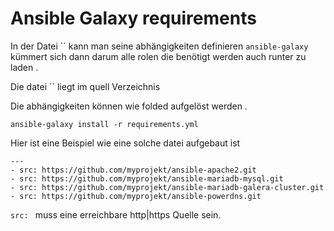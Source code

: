 # Ansible Galaxy requirements

In der Datei `` kann man seine abhängigkeiten definieren `ansible-galaxy` kümmert sich dann darum alle rolen die benötigt werden auch runter zu laden . 

Die datei `` liegt im quell Verzeichnis 

Die abhängigkeiten können wie folded aufgelöst werden .
```
ansible-galaxy install -r requirements.yml
```

Hier ist eine Beispiel wie eine solche datei aufgebaut ist 
```
---
- src: https://github.com/myprojekt/ansible-apache2.git
- src: https://github.com/myprojekt/ansible-mariadb-mysql.git
- src: https://github.com/myprojekt/ansible-mariadb-galera-cluster.git
- src: https://github.com/myprojekt/ansible-powerdns.git
```

`src: ` muss eine erreichbare http|https Quelle sein.
